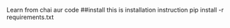 Learn from chai aur code
##install
this is installation instruction
pip install -r requirements.txt

